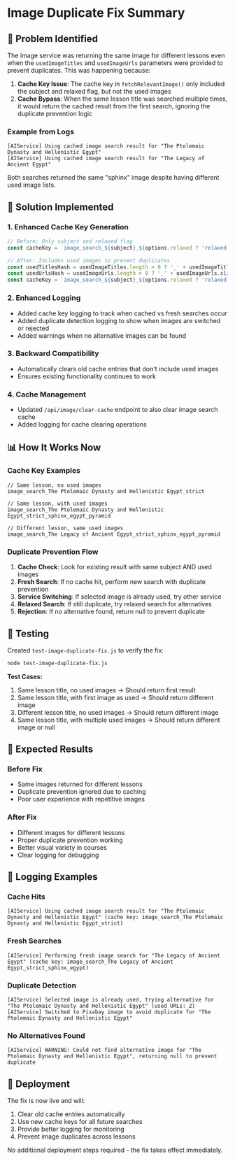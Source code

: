 # Image Duplicate Fix Summary

## 🐛 **Problem Identified**

The image service was returning the same image for different lessons even when the `usedImageTitles` and `usedImageUrls` parameters were provided to prevent duplicates. This was happening because:

1. **Cache Key Issue**: The cache key in `fetchRelevantImage()` only included the subject and relaxed flag, but not the used images
2. **Cache Bypass**: When the same lesson title was searched multiple times, it would return the cached result from the first search, ignoring the duplicate prevention logic

### **Example from Logs**
```
[AIService] Using cached image search result for "The Ptolemaic Dynasty and Hellenistic Egypt"
[AIService] Using cached image search result for "The Legacy of Ancient Egypt"
```

Both searches returned the same "sphinx" image despite having different used image lists.

## 🔧 **Solution Implemented**

### **1. Enhanced Cache Key Generation**
```javascript
// Before: Only subject and relaxed flag
const cacheKey = `image_search_${subject}_${options.relaxed ? 'relaxed' : 'strict'}`;

// After: Includes used images to prevent duplicates
const usedTitlesHash = usedImageTitles.length > 0 ? '_' + usedImageTitles.slice(0, 5).join('_').replace(/[^a-zA-Z0-9]/g, '') : '';
const usedUrlsHash = usedImageUrls.length > 0 ? '_' + usedImageUrls.slice(0, 3).map(url => url.split('/').pop()?.split('?')[0] || '').join('_').replace(/[^a-zA-Z0-9]/g, '') : '';
const cacheKey = `image_search_${subject}_${options.relaxed ? 'relaxed' : 'strict'}${usedTitlesHash}${usedUrlsHash}`;
```

### **2. Enhanced Logging**
- Added cache key logging to track when cached vs fresh searches occur
- Added duplicate detection logging to show when images are switched or rejected
- Added warnings when no alternative images can be found

### **3. Backward Compatibility**
- Automatically clears old cache entries that don't include used images
- Ensures existing functionality continues to work

### **4. Cache Management**
- Updated `/api/image/clear-cache` endpoint to also clear image search cache
- Added logging for cache clearing operations

## 📊 **How It Works Now**

### **Cache Key Examples**
```
// Same lesson, no used images
image_search_The Ptolemaic Dynasty and Hellenistic Egypt_strict

// Same lesson, with used images
image_search_The Ptolemaic Dynasty and Hellenistic Egypt_strict_sphinx_egypt_pyramid

// Different lesson, same used images
image_search_The Legacy of Ancient Egypt_strict_sphinx_egypt_pyramid
```

### **Duplicate Prevention Flow**
1. **Cache Check**: Look for existing result with same subject AND used images
2. **Fresh Search**: If no cache hit, perform new search with duplicate prevention
3. **Service Switching**: If selected image is already used, try other service
4. **Relaxed Search**: If still duplicate, try relaxed search for alternatives
5. **Rejection**: If no alternative found, return null to prevent duplicate

## 🧪 **Testing**

Created `test-image-duplicate-fix.js` to verify the fix:

```bash
node test-image-duplicate-fix.js
```

**Test Cases:**
1. Same lesson title, no used images → Should return first result
2. Same lesson title, with first image as used → Should return different image
3. Different lesson title, no used images → Should return different image
4. Same lesson title, with multiple used images → Should return different image or null

## 🚀 **Expected Results**

### **Before Fix**
- Same images returned for different lessons
- Duplicate prevention ignored due to caching
- Poor user experience with repetitive images

### **After Fix**
- Different images for different lessons
- Proper duplicate prevention working
- Better visual variety in courses
- Clear logging for debugging

## 📝 **Logging Examples**

### **Cache Hits**
```
[AIService] Using cached image search result for "The Ptolemaic Dynasty and Hellenistic Egypt" (cache key: image_search_The Ptolemaic Dynasty and Hellenistic Egypt_strict)
```

### **Fresh Searches**
```
[AIService] Performing fresh image search for "The Legacy of Ancient Egypt" (cache key: image_search_The Legacy of Ancient Egypt_strict_sphinx_egypt)
```

### **Duplicate Detection**
```
[AIService] Selected image is already used, trying alternative for "The Ptolemaic Dynasty and Hellenistic Egypt" (used URLs: 2)
[AIService] Switched to Pixabay image to avoid duplicate for "The Ptolemaic Dynasty and Hellenistic Egypt"
```

### **No Alternatives Found**
```
[AIService] WARNING: Could not find alternative image for "The Ptolemaic Dynasty and Hellenistic Egypt", returning null to prevent duplicate
```

## 🔄 **Deployment**

The fix is now live and will:
1. Clear old cache entries automatically
2. Use new cache keys for all future searches
3. Provide better logging for monitoring
4. Prevent image duplicates across lessons

No additional deployment steps required - the fix takes effect immediately.
